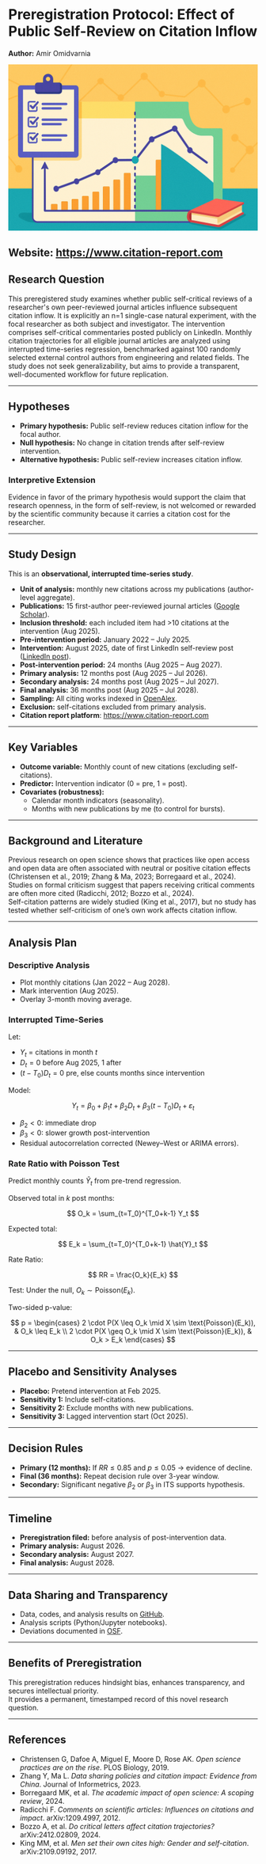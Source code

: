 # Preregistration Protocol: Effect of Public Self-Review on Citation Inflow
**Author:** Amir Omidvarnia  

![Citation report](cover.png)

**Website:** https://www.citation-report.com
---

## Research Question
This preregistered study examines whether public self-critical reviews of a researcher's own peer-reviewed journal articles influence subsequent citation inflow. It is explicitly an n=1 single-case natural experiment, with the focal researcher as both subject and investigator. The intervention comprises self-critical commentaries posted publicly on LinkedIn. Monthly citation trajectories for all eligible journal articles are analyzed using interrupted time-series regression, benchmarked against 100 randomly selected external control authors from engineering and related fields. The study does not seek generalizability, but aims to provide a transparent, well-documented workflow for future replication.  

---

## Hypotheses
- **Primary hypothesis:** Public self-review reduces citation inflow for the focal author.  
- **Null hypothesis:** No change in citation trends after self-review intervention.  
- **Alternative hypothesis:** Public self-review increases citation inflow.  

### Interpretive Extension
Evidence in favor of the primary hypothesis would support the claim that research openness, in the form of self-review, is not welcomed or rewarded by the scientific community because it carries a citation cost for the researcher.  

---

## Study Design
This is an **observational, interrupted time-series study**.  

- **Unit of analysis:** monthly new citations across my publications (author-level aggregate).  
- **Publications:** 15 first-author peer-reviewed journal articles ([Google Scholar](https://scholar.google.com/citations?user=BAZiv8sAAAAJ&hl=en)).  
- **Inclusion threshold:** each included item had >10 citations at the intervention (Aug 2025).  
- **Pre-intervention period:** January 2022 – July 2025.  
- **Intervention:** August 2025, date of first LinkedIn self-review post ([LinkedIn post](https://www.linkedin.com/feed/update/urn:li:activity:7363176261566767106/)).  
- **Post-intervention period:** 24 months (Aug 2025 – Aug 2027).  
- **Primary analysis:** 12 months post (Aug 2025 – Jul 2026).  
- **Secondary analysis:** 24 months post (Aug 2025 – Jul 2027).  
- **Final analysis:** 36 months post (Aug 2025 – Jul 2028).  
- **Sampling:** All citing works indexed in [OpenAlex](https://openalex.org/authors/A5080711096).  
- **Exclusion:** self-citations excluded from primary analysis.
- **Citation report platform**: https://www.citation-report.com

---

## Key Variables
- **Outcome variable:** Monthly count of new citations (excluding self-citations).  
- **Predictor:** Intervention indicator (0 = pre, 1 = post).  
- **Covariates (robustness):**  
  - Calendar month indicators (seasonality).  
  - Months with new publications by me (to control for bursts).  

---

## Background and Literature
Previous research on open science shows that practices like open access and open data are often associated with neutral or positive citation effects (Christensen et al., 2019; Zhang & Ma, 2023; Borregaard et al., 2024).  
Studies on formal criticism suggest that papers receiving critical comments are often more cited (Radicchi, 2012; Bozzo et al., 2024).  
Self-citation patterns are widely studied (King et al., 2017), but no study has tested whether self-criticism of one’s own work affects citation inflow.  

---

## Analysis Plan

### Descriptive Analysis
- Plot monthly citations (Jan 2022 – Aug 2028).  
- Mark intervention (Aug 2025).  
- Overlay 3-month moving average.  

### Interrupted Time-Series
Let:  

- $Y_t$ = citations in month $t$  
- $D_t = 0$ before Aug 2025, $1$ after  
- $(t - T_0)D_t = 0$ pre, else counts months since intervention  

Model:  

$$
Y_t = \beta_0 + \beta_1 t + \beta_2 D_t + \beta_3 (t - T_0)D_t + \varepsilon_t
$$

- $\beta_2 < 0$: immediate drop  
- $\beta_3 < 0$: slower growth post-intervention  
- Residual autocorrelation corrected (Newey–West or ARIMA errors).  

### Rate Ratio with Poisson Test
Predict monthly counts $\hat{Y}_t$ from pre-trend regression.  

Observed total in $k$ post months:  

$$
O_k = \sum_{t=T_0}^{T_0+k-1} Y_t
$$

Expected total:  

$$
E_k = \sum_{t=T_0}^{T_0+k-1} \hat{Y}_t
$$

Rate Ratio:  

$$
RR = \frac{O_k}{E_k}
$$

Test: Under the null, $O_k \sim \text{Poisson}(E_k)$.  

Two-sided p-value:  

$$
p =
\begin{cases}
2 \cdot P(X \leq O_k \mid X \sim \text{Poisson}(E_k)), & O_k \leq E_k \\
2 \cdot P(X \geq O_k \mid X \sim \text{Poisson}(E_k)), & O_k > E_k
\end{cases}
$$

---

## Placebo and Sensitivity Analyses
- **Placebo:** Pretend intervention at Feb 2025.  
- **Sensitivity 1:** Include self-citations.  
- **Sensitivity 2:** Exclude months with new publications.  
- **Sensitivity 3:** Lagged intervention start (Oct 2025).  

---

## Decision Rules
- **Primary (12 months):** If $RR \leq 0.85$ and $p \leq 0.05$ → evidence of decline.  
- **Final (36 months):** Repeat decision rule over 3-year window.  
- **Secondary:** Significant negative $\beta_2$ or $\beta_3$ in ITS supports hypothesis.  

---

## Timeline
- **Preregistration filed:** before analysis of post-intervention data.  
- **Primary analysis:** August 2026.  
- **Secondary analysis:** August 2027.  
- **Final analysis:** August 2028.  

---

## Data Sharing and Transparency
- Data, codes, and analysis results on [GitHub](https://github.com/omidvarnia).  
- Analysis scripts (Python/Jupyter notebooks).  
- Deviations documented in [OSF](https://osf.io/zp9q3/).  

---

## Benefits of Preregistration
This preregistration reduces hindsight bias, enhances transparency, and secures intellectual priority.  
It provides a permanent, timestamped record of this novel research question.  

---

## References
- Christensen G, Dafoe A, Miguel E, Moore D, Rose AK. *Open science practices are on the rise*. PLOS Biology, 2019.  
- Zhang Y, Ma L. *Data sharing policies and citation impact: Evidence from China*. Journal of Informetrics, 2023.  
- Borregaard MK, et al. *The academic impact of open science: A scoping review*, 2024.  
- Radicchi F. *Comments on scientific articles: Influences on citations and impact*. arXiv:1209.4997, 2012.  
- Bozzo A, et al. *Do critical letters affect citation trajectories?* arXiv:2412.02809, 2024.  
- King MM, et al. *Men set their own cites high: Gender and self-citation*. arXiv:2109.09192, 2017.  




